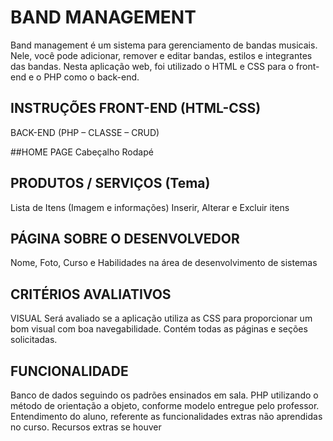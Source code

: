 # BAND MANAGEMENT 

Band management é um sistema para gerenciamento de bandas musicais. Nele, você pode adicionar, remover e editar bandas, estilos e integrantes das bandas. Nesta aplicação web, foi utilizado o HTML e CSS para o front-end e o PHP como o back-end.

## INSTRUÇÕES FRONT-END (HTML-CSS)
BACK-END (PHP – CLASSE – CRUD)

##HOME PAGE
Cabeçalho
Rodapé

## PRODUTOS / SERVIÇOS (Tema)
Lista de Itens (Imagem e informações)
Inserir, Alterar e Excluir itens

## PÁGINA SOBRE O DESENVOLVEDOR
Nome, Foto, Curso e Habilidades na área de desenvolvimento de sistemas

## CRITÉRIOS AVALIATIVOS
VISUAL
Será avaliado se a aplicação utiliza as CSS para proporcionar um bom visual com boa navegabilidade.
Contém todas as páginas e seções solicitadas.

## FUNCIONALIDADE
Banco de dados seguindo os padrões ensinados em sala.
PHP utilizando o método de orientação a objeto, conforme modelo entregue pelo professor.
Entendimento do aluno, referente as funcionalidades extras não aprendidas no curso.
Recursos extras se houver
